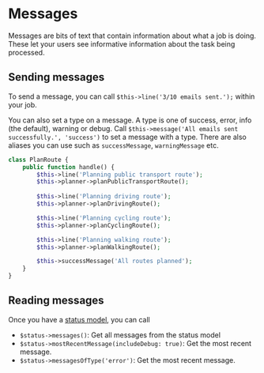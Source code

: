 # Messages

Messages are bits of text that contain information about what a job is doing. These let your users see informative information about the task being processed.

## Sending messages 

To send a message, you can call `$this->line('3/10 emails sent.');` within your job.

You can also set a type on a message. A type is one of success, error, info (the default), warning or debug. Call `$this->message('All emails sent successfully.', 'success')` to set a message with a type. There are also aliases you can use such as `successMessage`, `warningMessage` etc.

```php
class PlanRoute {
    public function handle() {
        $this->line('Planning public transport route');
        $this->planner->planPublicTransportRoute();
        
        $this->line('Planning driving route');
        $this->planner->planDrivingRoute();

        $this->line('Planning cycling route');
        $this->planner->planCyclingRoute();

        $this->line('Planning walking route');
        $this->planner->planWalkingRoute();

        $this->successMessage('All routes planned');
    }
}
```

## Reading messages

Once you have a [status model](./retrieve-status.md), you can call
- `$status->messages()`: Get all messages from the status model
- `$status->mostRecentMessage(includeDebug: true)`: Get the most recent message.
- `$status->messagesOfType('error')`: Get the most recent message.
